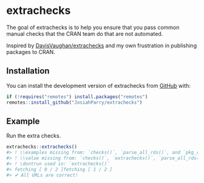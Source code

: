 
<!-- README.md is generated from README.Rmd. Please edit that file -->

# extrachecks

<!-- badges: start -->
<!-- badges: end -->

The goal of extrachecks is to help you ensure that you pass common
manual checks that the CRAN team do that are not automated.

Inspired by
[DavisVaughan/extrachecks](https://github.com/DavisVaughan/extrachecks)
and my own frustration in publishing packages to CRAN.

## Installation

You can install the development version of extrachecks from
[GitHub](https://github.com/) with:

``` r
if (!requires("remotes") install.packages("remotes")
remotes::install_github("JosiahParry/extrachecks")
```

## Example

Run the extra checks.

``` r
extrachecks::extrachecks()
#> ! \\examples missing from: `checks()`, `parse_all_rds()`, and `pkg_root()`
#> ! \\value missing from: `checks()`, `extrachecks()`, `parse_all_rds()`, and `pkg_root()`
#> ! \dontrun used in: `extrachecks()`
#> fetching [ 0 / 2 ]fetching [ 1 / 2 ]                       
#> ✔ All URLs are correct!
```
